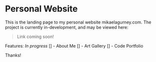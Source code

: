 # Personal Website

This is the landing page to my personal website mikaelagurney.com. The project is currently in-development,
and may be viewed here:

> Link coming soon!

Features:
_In progress_
[] - About Me
[] - Art Gallery
[] - Code Portfolio

Thanks!
